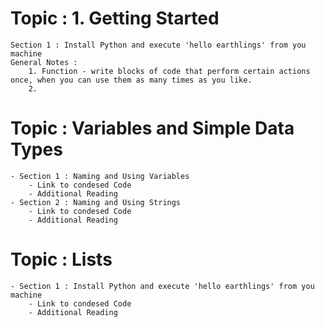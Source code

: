 # Topic : 1. Getting Started 
    Section 1 : Install Python and execute 'hello earthlings' from you machine
    General Notes : 
        1. Function - write blocks of code that perform certain actions once, when you can use them as many times as you like.
        2. 
# Topic : Variables and Simple Data Types 
    - Section 1 : Naming and Using Variables 
        - Link to condesed Code
        - Additional Reading
    - Section 2 : Naming and Using Strings
        - Link to condesed Code
        - Additional Reading
# Topic : Lists
    - Section 1 : Install Python and execute 'hello earthlings' from you machine
        - Link to condesed Code
        - Additional Reading

